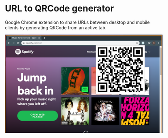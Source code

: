# URL to QRCode generator

Google Chrome extension to share URLs between desktop and mobile clients by generating QRCode from an active tab.

![Screenshot](screenshots/screenshot-1.png?raw=true)

